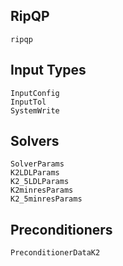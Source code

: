 ## RipQP

```@docs
ripqp
```

## Input Types

```@docs
InputConfig
InputTol
SystemWrite
```

## Solvers

```@docs
SolverParams
K2LDLParams
K2_5LDLParams
K2minresParams
K2_5minresParams
```

## Preconditioners

```@docs
PreconditionerDataK2
```